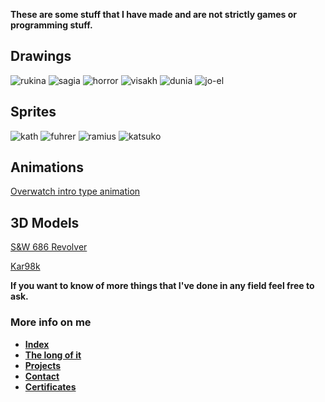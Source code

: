 **These are some stuff that I have made and are not strictly games or programming stuff.**

## Drawings

![rukina](https://github.com/niquion/niquion.github.io/blob/master/rukina.png?raw=true)
![sagia](https://github.com/niquion/niquion.github.io/blob/master/sagita.png?raw=true)
![horror](https://github.com/niquion/niquion.github.io/blob/master/horror.png?raw=true)
![visakh](https://github.com/niquion/niquion.github.io/blob/master/Visakh.png?raw=true)
![dunia](https://github.com/niquion/niquion.github.io/blob/master/dunia_fondo.png?raw=true)
![jo-el](https://github.com/niquion/niquion.github.io/blob/master/Jo-El.png?raw=true)

## Sprites

![kath](https://github.com/niquion/niquion.github.io/blob/master/kath-sprite2.png?raw=true)
![fuhrer](https://github.com/niquion/niquion.github.io/blob/master/fuhrer.png?raw=true)
![ramius](https://github.com/niquion/niquion.github.io/blob/master/ramius%20sprite.png?raw=true)
![katsuko](https://github.com/niquion/niquion.github.io/blob/master/katsukosprite.png?raw=true)

## Animations

[Overwatch intro type animation](https://www.youtube.com/watch?v=9wzMbm2m9EQ)

## 3D Models

[S&W 686 Revolver](https://sketchfab.com/3d-models/sw-686-efdcae41df4c43149a1e7e92decb379e)

[Kar98k](https://skfb.ly/6UntL)

**If you want to know of more things that I've done in any field feel free to ask.**

### More info on me

* [**Index**](https://niquion.github.io/)
* [**The long of it**](https://niquion.github.io/about)
* [**Projects**](https://niquion.github.io/projects)
* [**Contact**](https://niquion.github.io/contact)
* [**Certificates**](https://niquion.github.io/certificates)
